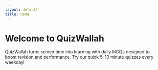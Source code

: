 ```yaml
---
layout: default
title: Home
---
```




# Welcome to QuizWallah

QuizWallah turns screen time into learning with daily MCQs designed to boost revision and performance. Try our quick 5–10 minute quizzes every weekday!
